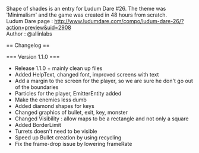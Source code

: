 Shape of shades is an entry for Ludum Dare #26. The theme was 'Minimalism' and the game was created in 48 hours from scratch.  
Ludum Dare page : http://www.ludumdare.com/compo/ludum-dare-26/?action=preview&uid=2908  
Author : @allinlabs  

== Changelog ==

=== Version 1.1.0 ===

* Release 1.1.0 + mainly clean up files
* Added HelpText, changed font, improved screens with text
* Add a margin to the screen for the player, so we are sure he don't go out of the boundaries
* Particles for the player, EmitterEntity added
* Make the enemies less dumb
* Added diamond shapes for keys
* Changed graphics of bullet, exit, key, monster
* Changed Visibility : allow maps to be a rectangle and not only a square
* Added BorderLimit
* Turrets doesn't need to be visible
* Speed up Bullet creation by using recycling
* Fix the frame-drop issue by lowering frameRate
